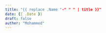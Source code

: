 ```yaml
---
title: "{{ replace .Name "-" " " | title }}"
date: {{ .Date }}
draft: false
auther: "Mohammed"
---
```



